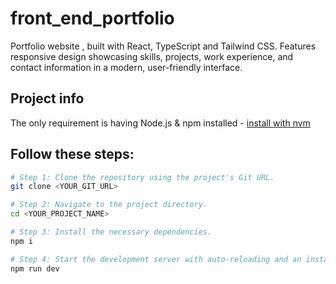 
# front_end_portfolio
Portfolio website , built with React, TypeScript and Tailwind CSS. Features responsive design showcasing skills, projects, work experience, and contact information in a modern, user-friendly interface.



## Project info

The only requirement is having Node.js & npm installed - [install with nvm](https://github.com/nvm-sh/nvm#installing-and-updating)

## Follow these steps:

```sh
# Step 1: Clone the repository using the project's Git URL.
git clone <YOUR_GIT_URL>

# Step 2: Navigate to the project directory.
cd <YOUR_PROJECT_NAME>

# Step 3: Install the necessary dependencies.
npm i

# Step 4: Start the development server with auto-reloading and an instant preview.
npm run dev

